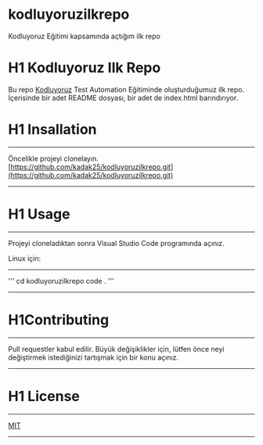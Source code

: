 # kodluyoruzilkrepo
Kodluyoruz Eğitimi kapsamında açtığım ilk repo

# H1  Kodluyoruz Ilk Repo

Bu repo [Kodluyoruz](https://www.kodluyoruz.org/) Test Automation Eğitiminde oluşturduğumuz ilk repo. İçerisinde bir adet README dosyası, bir adet de index.html barındırıyor.


# H1 Insallation
___
Öncelikle projeyi clonelayın.
[https://github.com/kadak25/kodluyoruzilkrepo.git](https://github.com/kadak25/kodluyoruzilkrepo.git)
___
# H1 Usage
___
Projeyi cloneladıktan sonra Visual Studio Code programında açınız.

Linux için:
___
'''
cd kodluyoruzilkrepo
code .
'''
___
# H1Contributing
___
Pull requestler kabul edilir. Büyük değişiklikler için, lütfen önce neyi değiştirmek istediğinizi tartışmak için bir konu açınız.
___

# H1 License
___
[MIT](https://choosealicense.com/licenses/mit/)
___
